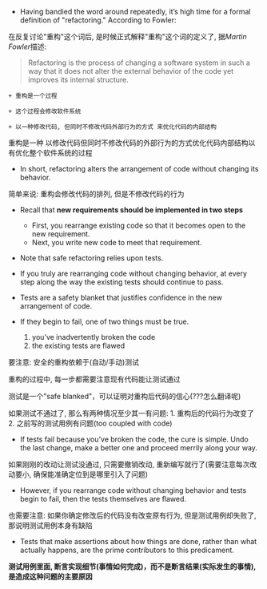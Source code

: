 + Having bandied the word around repeatedly, it’s high time for a formal definition of "refactoring." According to Fowler:

在反复讨论"重构"这个词后, 是时候正式解释"重构"这个词的定义了, 据*Martin Fowler*描述:

> Refactoring is the process of changing a software system in such a way that it does not alter the external behavior of the code yet improves its internal structure.

    + 重构是一个过程

    + 这个过程会修改软件系统

    + 以一种修改代码, 但同时不修改代码外部行为的方式 来优化代码的内部结构

重构是一种 以修改代码但同时不修改代码的外部行为的方式优化代码内部结构以有优化整个软件系统的过程

+ In short, refactoring alters the arrangement of code without changing its behavior.

简单来说: 重构会修改代码的排列, 但是不修改代码的行为

+ Recall that **new requirements should be implemented in two steps**
    + First, you rearrange existing code so that it becomes open to the new requirement.
    + Next, you write new code to meet that requirement.

+ Note that safe refactoring relies upon tests.
+ If you truly are rearranging code without changing behavior, at every step along the way the existing tests should continue to pass.
+ Tests are a safety blanket that justifies confidence in the new arrangement of code.
+ If they begin to fail, one of two things must be true.
    1. you’ve inadvertently broken the code
    2. the existing tests are flawed

要注意: 安全的重构依赖于(自动/手动)测试

重构的过程中, 每一步都需要注意现有代码能让测试通过

测试是一个"safe blanked"，可以证明对重构后代码的信心(???怎么翻译呢)

如果测试不通过了, 那么有两种情况至少其一有问题: 1. 重构后的代码行为改变了 2. 之前写的测试用例有问题(too coupled with code)

+ If tests fail because you’ve broken the code, the cure is simple. Undo the last change, make a better one and proceed merrily along your way.

如果刚刚的改动让测试没通过, 只需要撤销改动, 重新编写就行了(需要注意每次改动要小, 确保能准确定位到是哪里引入了问题)

+ However, if you rearrange code without changing behavior and tests begin to fail, then the tests themselves are flawed.

也需要注意: 如果你确定修改后的代码没有改变原有行为, 但是测试用例却失败了, 那说明测试用例本身有缺陷

+ Tests that make assertions about how things are done, rather than what actually happens, are the prime contributors to this predicament.

**测试用例里面, 断言实现细节(事情如何完成)，而不是断言结果(实际发生的事情), 是造成这种问题的主要原因**


